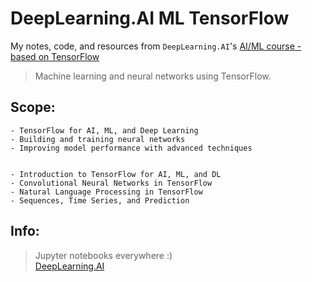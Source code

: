 # DeepLearning.AI ML TensorFlow

My notes, code, and resources from `DeepLearning.AI`'s [AI/ML course - based on TensorFlow](https://www.coursera.org/professional-certificates/tensorflow-in-practice)

> Machine learning and neural networks using TensorFlow.  

## Scope:

    - TensorFlow for AI, ML, and Deep Learning
    - Building and training neural networks
    - Improving model performance with advanced techniques


    - Introduction to TensorFlow for AI, ML, and DL 
    - Convolutional Neural Networks in TensorFlow 
    - Natural Language Processing in TensorFlow 
    - Sequences, Time Series, and Prediction

## Info:
> Jupyter notebooks everywhere :)  
> [DeepLearning.AI](https://www.deeplearning.ai/)
